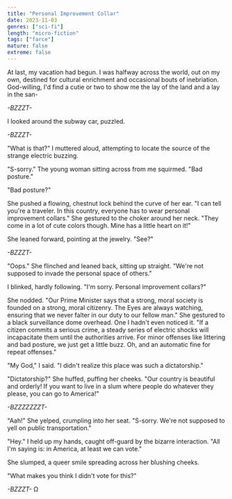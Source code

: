 ```yaml
---
title: "Personal Improvement Collar"
date: 2023-11-03
genres: ["sci-fi"]
length: "micro-fiction"
tags: ["farce"]
mature: false
extreme: false
---
```

At last, my vacation had begun. I was halfway across the world, out on my own, destined for cultural enrichment and occasional bouts of inebriation. God-willing, I'd find a cutie or two to show me the lay of the land and a lay in the san-

*-BZZZT-*

I looked around the subway car, puzzled.

*-BZZZT-*

"What is that?" I muttered aloud, attempting to locate the source of the strange electric buzzing.

"S-sorry." The young woman sitting across from me squirmed. "Bad posture."

"Bad posture?"

She pushed a flowing, chestnut lock behind the curve of her ear. "I can tell you're a traveler. In this country, everyone has to wear personal improvement collars." She gestured to the choker around her neck. "They come in a lot of cute colors though. Mine has a little heart on it!"

She leaned forward, pointing at the jewelry. "See?"

*-BZZZT-*

"Oops." She flinched and leaned back, sitting up straight. "We're not supposed to invade the personal space of others."

I blinked, hardly following. "I'm sorry. Personal improvement collars?"

She nodded. "Our Prime Minister says that a strong, moral society is founded on a strong, moral citizenry. The Eyes are always watching, ensuring that we never falter in our duty to our fellow man." She gestured to a black surveillance dome overhead. One I hadn't even noticed it. "If a citizen commits a serious crime, a steady series of electric shocks will incapacitate them until the authorities arrive. For minor offenses like littering and bad posture, we just get a little buzz. Oh, and an automatic fine for repeat offenses."

"My God," I said. "I didn't realize this place was such a dictatorship."

"Dictatorship?" She huffed, puffing her cheeks. "Our country is beautiful and orderly! If you want to live in a slum where people do whatever they please, you can go to America!"

*-BZZZZZZZT-*

"Aah!" She yelped, crumpling into her seat. "S-sorry. We're not supposed to yell on public transportation."

"Hey." I held up my hands, caught off-guard by the bizarre interaction. "All I'm saying is: in America, at least we can vote."

She slumped, a queer smile spreading across her blushing cheeks.

"What makes you think I didn't vote for this?"

 *-BZZZT-* Ω
